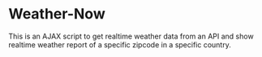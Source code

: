 # Weather-Now
This is an AJAX script to get realtime weather data from an API and show realtime weather report of a specific zipcode in a specific country.
